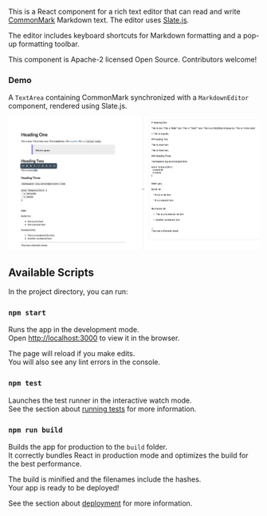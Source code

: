 This is a React component for a rich text editor that can read and write [CommonMark](https://commonmark.org) Markdown text. The editor uses [Slate.js](https://slatejs.org).

The editor includes keyboard shortcuts for Markdown formatting and a pop-up formatting toolbar.

This component is Apache-2 licensed Open Source. Contributors welcome!

### Demo

A `TextArea` containing CommonMark synchronized with a `MarkdownEditor` component, rendered using Slate.js.

![overview image](overview.png)

## Available Scripts

In the project directory, you can run:

### `npm start`

Runs the app in the development mode.<br>
Open [http://localhost:3000](http://localhost:3000) to view it in the browser.

The page will reload if you make edits.<br>
You will also see any lint errors in the console.

### `npm test`

Launches the test runner in the interactive watch mode.<br>
See the section about [running tests](https://facebook.github.io/create-react-app/docs/running-tests) for more information.

### `npm run build`

Builds the app for production to the `build` folder.<br>
It correctly bundles React in production mode and optimizes the build for the best performance.

The build is minified and the filenames include the hashes.<br>
Your app is ready to be deployed!

See the section about [deployment](https://facebook.github.io/create-react-app/docs/deployment) for more information.

